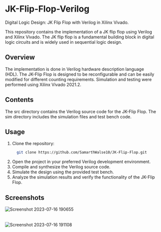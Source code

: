 # JK-Flip-Flop-Verilog
Digital Logic Design: JK Flip Flop with Verilog in Xilinx Vivado.    

This repository contains the implementation of a JK flip flop using Verilog and Xilinx Vivado. The JK flip flop is a fundamental building block in digital logic circuits and is widely used in sequential logic design.
## Overview
The implementation is done in Verilog hardware description language (HDL).
The JK-Flip Flop is designed to be reconfigurable and can be easily modified for different counting requirements.
Simulation and testing were performed using Xilinx Vivado 2021.2.
## Contents
The src directory contains the Verilog source code for the JK-Flip Flop.
The sim directory includes the simulation files and test bench code.
## Usage
1. Clone the repository: 
    ```bash
      git clone https://github.com/SamarthWalse10/JK-Flip-Flop.git
2. Open the project in your preferred Verilog development environment.
3. Compile and synthesize the Verilog source code.
4. Simulate the design using the provided test bench.
5. Analyze the simulation results and verify the functionality of the JK-Flip Flop.
## Screenshots
![Screenshot 2023-07-16 190655](https://github.com/SamarthWalse10/JK-Flip-Flop/assets/125689593/a6cd5571-05df-4661-9202-e14bafc42bc5)
<br/><br/><br/>
![Screenshot 2023-07-16 191108](https://github.com/SamarthWalse10/JK-Flip-Flop/assets/125689593/d9a1d8ea-ade6-4a8d-936b-c25c7bde3008)
